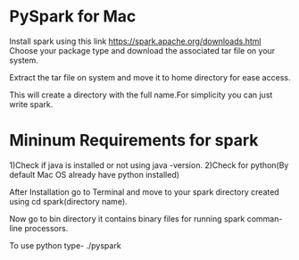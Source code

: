 # PySpark for Mac

Install spark using this link https://spark.apache.org/downloads.html
Choose your package type and download the associated tar file on your system.

Extract the tar file on system and move it to home directory for ease access.

This will create a directory with the full name.For simplicity you can just write spark.

# Mininum Requirements for spark
1)Check if java is installed or not using java -version.
2)Check for python(By default Mac OS already have python installed)


After Installation go to Terminal and move to your spark directory created using cd spark(directory name).

Now go to bin directory it contains binary files for running spark comman-line processors.

To use python type- ./pyspark

